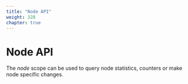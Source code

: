 ```yaml
---
title: "Node API"
weight: 328
chapter: true
---
```


# Node API

The *node* scope can be used to query node statistics, counters or make
node specific changes.

